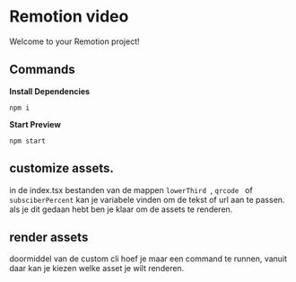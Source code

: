 # Remotion video

<p align="center">


Welcome to your Remotion project!

## Commands

**Install Dependencies**

```console
npm i
```

**Start Preview**

```console
npm start
```

## customize assets.
in de index.tsx bestanden van de mappen ```lowerThird ```, ```qrcode ``` of ```subsciberPercent``` kan je variabele vinden om de tekst of url aan te passen. als je dit gedaan hebt ben je klaar om de assets te renderen.

## render assets
doormiddel van de custom cli hoef je maar een command te runnen, vanuit daar kan je kiezen welke asset je wilt renderen.